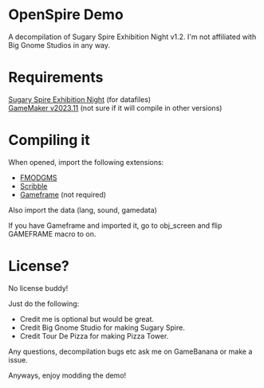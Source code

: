 # OpenSpire Demo
A decompilation of Sugary Spire Exhibition Night v1.2.
I'm not affiliated with Big Gnome Studios in any way.

# Requirements
[Sugary Spire Exhibition Night](https://en-painter.itch.io/sugary-spire-exhibition-night) (for datafiles)\
[GameMaker v2023.11](https://gms.yoyogames.com/GameMaker-Installer-2023.11.1.129.exe) (not sure if it will compile in other versions)

# Compiling it
When opened, import the following extensions:
- [FMODGMS](https://github.com/YoYoGames/GMEXT-FMOD/releases/)
- [Scribble](https://github.com/JujuAdams/scribble/releases/)
- [Gameframe](https://yellowafterlife.itch.io/gamemaker-gameframe) (not required)

Also import the data (lang, sound, gamedata)

If you have Gameframe and imported it, go to obj_screen and flip GAMEFRAME macro to on.

# License?
No license buddy!

Just do the following:
- Credit me is optional but would be great.
- Credit Big Gnome Studio for making Sugary Spire.
- Credit Tour De Pizza for making Pizza Tower.

Any questions, decompilation bugs etc ask me on GameBanana or make a issue.

Anyways, enjoy modding the demo!
